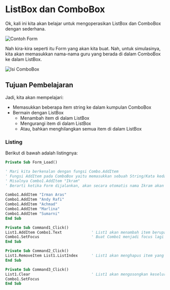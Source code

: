 # ListBox dan ComboBox

Ok, kali ini kita akan belajar untuk mengoperasikan ListBox dan ComboBox dengan sederhana.

![Contoh Form](https://media.discordapp.net/attachments/439384229483380746/439384536112037889/VB6_2018-04-27_19-17-12.png)

Nah kira-kira seperti itu Form yang akan kita buat. Nah, untuk simulasinya, kita akan memasukkan nama-nama guru yang berada di dalam ComboBox ke dalam ListBox.

![Isi ComboBox](https://media.discordapp.net/attachments/439384229483380746/439387195057504256/VB6_2018-04-27_19-26-41.png)

## Tujuan Pembelajaran
Jadi, kita akan mempelajari:
* Memasukkan beberapa item string ke dalam kumpulan ComboBox
* Bermain dengan ListBox
  * Menambah item di dalam ListBox
  * Mengurangi item di dalam ListBox
  * Atau, bahkan menghilangkan semua item di dalam ListBox

### Listing
Berikut di bawah adalah listingnya:

```vb
Private Sub Form_Load()

' Mari kita berkenalan dengan fungsi Combo.AddItem
' Fungsi AddItem pada ComboBox yaitu memasukkan sebuah String/Kata kedalam ComboBox
' Misalnya Combo1.AddItem "Ikram"
' Berarti ketika Form dijalankan, akan secara otomatis nama Ikram akan muncul di dalam Combo1

Combo1.AddItem "Irman Aras"
Combo1.AddItem "Andy Rafi"
Combo1.AddItem "Achmad"
Combo1.AddItem "Marlina"
Combo1.AddItem "Sumarni"
End Sub

Private Sub Command1_Click()
List1.AddItem Combo1.Text             ' List1 akan menambah item berupa string dari pilihan Combo1 yang Client pilih
Combo1.SetFocus                       ' Buat Combo1 menjadi focus lagi
End Sub

Private Sub Command2_Click()
List1.RemoveItem List1.ListIndex      ' List1 akan menghapus item yang Client pilih
End Sub

Private Sub Command3_Click()
List1.Clear                           ' List1 akan mengosongkan keseluruhan item
Combo1.SetFocus
End Sub
```
